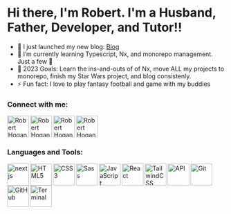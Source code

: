 
# Hi there, I'm Robert.  I'm a Husband, Father, Developer, and Tutor!!

- 🔭   I just launched my new blog: [Blog](https://blog.roberthogan.dev/ )
- 🌱   I’m currently learning Typescript, Nx, and monorepo management.  Just a few 🤣
- 🥅   2023 Goals: Learn the ins-and-outs of of Nx, move ALL my projects to monorepo, finish my Star Wars project, and blog consistenly.
- ⚡   Fun fact: I love to play fantasy football and game with my buddies

### Connect with me:

[<img align="left" alt="Robert Hogan | Portfolio" width="50px" src="https://tabler-icons.io/static/tabler-icons/icons/world-www.svg" />](https://roberthogan.dev/)

[<img align="left" alt="Robert Hogan | Twitter" width="50px" src="https://tabler-icons.io/i/brand-twitter" />](https://twitter.com/robert_s_hogan)

[<img align="left" alt="Robert Hogan | LinkedIn" width="50px" src="https://tabler-icons.io/static/tabler-icons/icons/brand-linkedin.svg" />](https://www.linkedin.com/in/robert-s-hogan/)

[<img align="left" alt="Robert Hogan | Email" width="50px" src="https://tabler-icons.io/static/tabler-icons/icons/mail.svg" />](https://www.robertshogan.com/)

<br />
<br />
<br />

### Languages and Tools:

<img align="left" alt="nextjs" width="50px" 
src="https://tabler-icons.io/static/tabler-icons/icons/brand-nextjs.svg" />

<img align="left" alt="HTML5" width="50px" src="https://tabler-icons.io/static/tabler-icons/icons/brand-html5.svg" />

<img align="left" alt="CSS3" width="50px" src="https://tabler-icons.io/static/tabler-icons/icons/brand-css3.svg" />

<img align="left" alt="Sass" width="50px" src="https://tabler-icons.io/static/tabler-icons/icons/brand-sass.svg" />

<img align="left" alt="JavaScript" width="50px" src="https://tabler-icons.io/static/tabler-icons/icons/brand-javascript.svg" />

<img align="left" alt="React" width="50px" src="https://tabler-icons.io/static/tabler-icons/icons/brand-react.svg" />

<img align="left" alt="TailwindCSS" width="50px" src="https://tabler-icons.io/static/tabler-icons/icons/brand-tailwind.svg" />

<img align="left" alt="API" width="50px" src="https://tabler-icons.io/static/tabler-icons/icons/api.svg" />

<img align="left" alt="Git" width="50px" src="https://tabler-icons.io/static/tabler-icons/icons/git-merge.svg" />

<img align="left" alt="GitHub" width="50px" src="https://tabler-icons.io/static/tabler-icons/icons/brand-github.svg" />

<img align="left" alt="Terminal" width="50px" src="https://tabler-icons.io/static/tabler-icons/icons/terminal-2.svg" />
